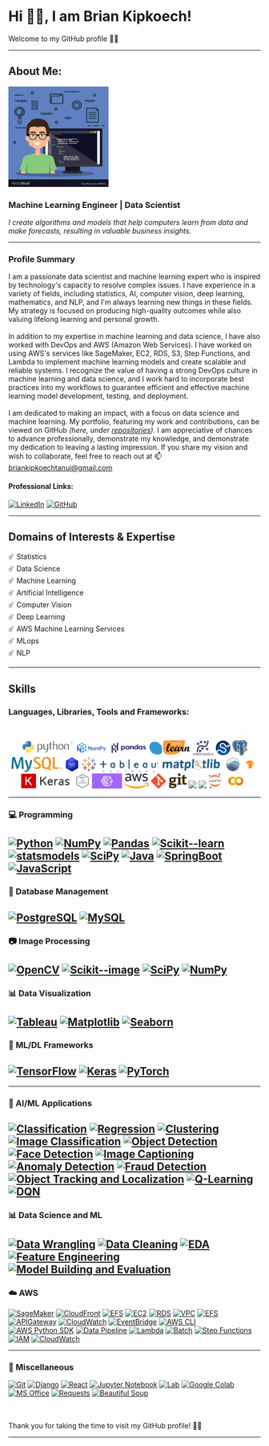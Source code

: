 # Hi 👋🏼, I am Brian Kipkoech!

Welcome to my GitHub profile 🙏🏼

---
## About Me:
<p align="left">
  <img src="https://github.com/brian-kipkoech-tanui/brian-kipkoech-tanui/blob/master/Images/avatar.jpg" width="200" height="200">
</p>

### Machine Learning Engineer | Data Scientist

*I create algorithms and models that help computers learn from data and make forecasts, resulting in valuable business insights.*

---
### Profile Summary

I am a passionate data scientist and machine learning expert who is inspired by technology's capacity to resolve complex issues. I have experience in a variety of fields, including statistics, AI, computer vision, deep learning, mathematics, and NLP, and I'm always learning new things in these fields. My strategy is focused on producing high-quality outcomes while also valuing lifelong learning and personal growth.
<br><br>
In addition to my expertise in machine learning and data science, I have also worked with DevOps and AWS (Amazon Web Services). I have worked on using AWS's services like SageMaker, EC2, RDS, S3, Step Functions, and Lambda to implement machine learning models and create scalable and reliable systems. I recognize the value of having a strong DevOps culture in machine learning and data science, and I work hard to incorporate best practices into my workflows to guarantee efficient and effective machine learning model development, testing, and deployment.
<br><br>
I am dedicated to making an impact, with a focus on data science and machine learning. My portfolio, featuring my work and contributions, can be viewed on GitHub *(here, under [repositories](https://github.com/brian-kipkoech-tanui?tab=repositories))*. I am appreciative of chances to advance professionally, demonstrate my knowledge, and demonstrate my dedication to leaving a lasting impression. If you share my vision and wish to collaborate, feel free to reach out at 📫 briankipkoechtanui@gmail.com


#### Professional Links:

[![LinkedIn](https://img.shields.io/badge/-LinkedIn-0077b5?style=flat-square&logo=LinkedIn&logoColor=white)](https://www.linkedin.com/in/briankipkoech/)
[![GitHub](https://img.shields.io/badge/-GitHub-181717?style=flat-square&logo=GitHub&logoColor=white)](https://github.com/brian-kipkoech-tanui)


---
## Domains of Interests & Expertise
:comet: Statistics <br>
:comet: Data Science <br>
:comet: Machine Learning <br>
:comet: Artificial Intelligence <br>
:comet: Computer Vision <br>
:comet: Deep Learning <br>
:comet: AWS Machine Learning Services<br>
:comet: MLops <br>
:comet: NLP

---
## Skills 


### Languages, Libraries, Tools and Frameworks:<br>
<br>
<p align="center">
    <img src="./Images/Icons/Python_logo_and_wordmark.svg.png" height="30">
    <img src="./Images/Icons/320px-NumPy_logo_2020.svg.png" height="30">
    <img src="./Images/Icons/Pandas_logo.svg.png" height="30">
    <img src="./Images/Icons/scikit-learn-logo-small.png" height="30">
    <img src="./Images/Icons/statsmodels-logo-v2.svg" height="30">
    <img src="./Images/Icons/240px-SCIPY_2.svg.png" height="30">
    <img src="./Images/Icons/postgreSQL.png" height="30">
    <img src="./Images/Icons/MySQL_textlogo.svg.png" height="30">
    <img src="./Images/Icons/AWS-Certified-Solutions-Architect.png" height="30">
    <img src="./Images/Icons/Tableau_Software_Logo_Small.png" height="30">
    <img src="./Images/Icons/Matplotlib_logo.svg" height="30">
    <img src="./Images/Icons/seaborn_logo.svg" height="30">
    <img src="./Images/Icons/Tensorflow_logo.png" height="30">
    <img src="./Images/Icons/keras-logo-2018-large-1200.png" height="30">
    <img src="./Images/Icons/AWS-Certified-Cloud-Practitioner.png" height="30">
    <img src="./Images/Icons/SageMaker-300x150.jpg" height="30">
    <img src="./Images/Icons/320px-Amazon_Web_Services_Logo.svg.png" height="30">
    <img src="./Images/Icons/Git-Logo-2Color.png" height="30">
    <!-- <img src="./Images/Icons/Twilio-logo-red.svg.png" height="30">
    <img src="./Images/Icons/Trello-logo-blue.svg.png" height="30"> -->
    <img src="./Images/Icons/Microsoft_Office_logo_(2019–present).svg" height="30">
    <img src="./Images/Icons/Microsoft_Office_Excel_(2019–present).svg.png" height="30">
    <img src="./Images/Icons/207px-Jupyter_logo.svg.png" height="30">
    <img src="./Images/Icons/Google_Colaboratory_SVG_Logo.svg.png" height="30">
    <!-- <img src="./Images/Icons/Heroku_logo.svg.png" height="30"> -->
  <br>
</p>

---
### 💻 Programming

[![Python](https://img.shields.io/badge/Python-3.9.4-blue.svg)](https://www.python.org/downloads/release/python-394/)
[![NumPy](https://img.shields.io/badge/NumPy-1.25.0-orange.svg)](https://numpy.org/)
[![Pandas](https://img.shields.io/badge/Pandas-1.3.0-green.svg)](https://pandas.pydata.org/)
[![Scikit--learn](https://img.shields.io/badge/Scikit--learn-0.24.1-red.svg)](https://scikit-learn.org/stable/)
[![statsmodels](https://img.shields.io/badge/statsmodels-0.13.0-yellow.svg)](https://www.statsmodels.org/stable/index.html)
[![SciPy](https://img.shields.io/badge/SciPy-1.7.0-orange.svg)](https://scipy.org/)
[![Java](https://img.shields.io/badge/Java-21-green.svg)](https://www.oracle.com/java/technologies/downloads/)
[![SpringBoot](https://img.shields.io/badge/Springboot-3.2.2-blue.svg)](https://spring.io/projects/spring-boot)
[![JavaScript](https://img.shields.io/badge/JavaScript-ES6-black.svg)](https://learn.microsoft.com/en-us/windows/dev-environment/javascript/)
---
### 💾 Database Management

[![PostgreSQL](https://img.shields.io/badge/PostgreSQL-15.1-336791.svg)](https://www.postgresql.org/docs/15/index.html)
[![MySQL](https://img.shields.io/badge/MySQL-8.0.24-4479A1.svg)](https://dev.mysql.com/doc/refman/8.0/en/)
---
### 📷 Image Processing

[![OpenCV](https://img.shields.io/badge/OpenCV-5.5.0-brightgreen.svg)](https://opencv.org/)
[![Scikit--image](https://img.shields.io/badge/Scikit--image-0.17.3-blue.svg)](https://scikit-image.org/)
[![SciPy](https://img.shields.io/badge/SciPy-1.7.0-orange.svg)](https://scipy.org/)
[![NumPy](https://img.shields.io/badge/NumPy-1.25.0-orange.svg)](https://numpy.org/)
---
### 📊 Data Visualization

[![Tableau](https://img.shields.io/badge/Tableau-2023.0-blue.svg)](https://www.tableau.com/products/desktop/download)
[![Matplotlib](https://img.shields.io/badge/Matplotlib-4.0.0-orange.svg)](https://matplotlib.org/)
[![Seaborn](https://img.shields.io/badge/Seaborn-1.2.0-red.svg)](https://seaborn.pydata.org/)
---
### 🤖 ML/DL Frameworks

[![TensorFlow](https://img.shields.io/badge/TensorFlow-2.5.0-orange.svg)](https://www.tensorflow.org/) 
[![Keras](https://img.shields.io/badge/Keras-2.5.0-blue.svg)](https://keras.io/)
[![PyTorch](https://img.shields.io/badge/PyTorch-1.9.0-red.svg)](https://pytorch.org/)
---
<!-- ### 🗣️ NLP

[![NLTK](https://img.shields.io/badge/NLTK-3.6.0-yellow.svg)](https://www.nltk.org/)
[![NLU](https://img.shields.io/badge/NLU-NLP-yellowgreen.svg)](https://github.com/nlu-tools/nlu)
[![Dialogue Management](https://img.shields.io/badge/Dialogue%20Management-NLP-yellowgreen.svg)](https://github.com/dialogue-management)
[![RASA](https://img.shields.io/badge/RASA-3.11.0-green.svg)](https://rasa.com/)
[![spaCy](https://img.shields.io/badge/spaCy-3.1.0-red.svg)](https://spacy.io/)
[![RegEx](https://img.shields.io/badge/RegEx-0.3.0-red.svg)](https://docs.python.org/3/library/re.html) -->
---
### 🤖 AI/ML Applications

[![Classification](https://img.shields.io/badge/Classification-AI/ML%20Application-brightgreen.svg)](https://en.wikipedia.org/wiki/Classification_in_machine_learning)
[![Regression](https://img.shields.io/badge/Regression-AI/ML%20Application-brightgreen.svg)](https://en.wikipedia.org/wiki/Regression_analysis)
[![Clustering](https://img.shields.io/badge/Clustering-AI/ML%20Application-brightgreen.svg)](https://en.wikipedia.org/wiki/Cluster_analysis)
[![Image Classification](https://img.shields.io/badge/Image%20Classification-AI/ML%20Application-brightgreen.svg)](https://en.wikipedia.org/wiki/Image_classification)
[![Object Detection](https://img.shields.io/badge/Object%20Detection-AI/ML%20Application-brightgreen.svg)](https://en.wikipedia.org/wiki/Object_detection)
[![Face Detection](https://img.shields.io/badge/Face%20Detection-AI/ML%20Application-brightgreen.svg)](https://en.wikipedia.org/wiki/Face_detection)
[![Image Captioning](https://img.shields.io/badge/Image%20Captioning-AI/ML%20Application-brightgreen.svg)](https://en.wikipedia.org/wiki/Image_captioning) 
[![Anomaly Detection](https://img.shields.io/badge/Anomaly%20Detection-AI/ML%20Application-brightgreen.svg)](https://en.wikipedia.org/wiki/Anomaly_detection) 
[![Fraud Detection](https://img.shields.io/badge/Fraud%20Detection-AI/ML%20Application-brightgreen.svg)](https://en.wikipedia.org/wiki/Fraud_detection) 
[![Object Tracking and Localization](https://img.shields.io/badge/Object%20Tracking%20and%20Localization-AI/ML%20Application-brightgreen.svg)](https://en.wikipedia.org/wiki/Object_tracking) 
[![Q-Learning](https://img.shields.io/badge/Q--Learning-AI/ML%20Application-brightgreen.svg)](https://en.wikipedia.org/wiki/Q-learning) 
[![DQN](https://img.shields.io/badge/DQN-AI/ML%20Application-brightgreen.svg)](https://en.wikipedia.org/wiki/Deep_Q-network)
---
### 📊 Data Science and ML

[![Data Wrangling](https://img.shields.io/badge/Data%20Wrangling-DS%20&%20ML-red.svg)](https://en.wikipedia.org/wiki/Data_wrangling)
[![Data Cleaning](https://img.shields.io/badge/Data%20Cleaning-DS%20&%20ML-red.svg)](https://en.wikipedia.org/wiki/Data_cleaning)
[![EDA](https://img.shields.io/badge/Exploratory%20Data%20Analysis-DS%20&%20ML-red.svg)](https://en.wikipedia.org/wiki/Exploratory_data_analysis)
[![Feature Engineering](https://img.shields.io/badge/Feature%20Engineering-DS%20&%20ML-red.svg)](https://en.wikipedia.org/wiki/Feature_engineering)
[![Model Building and Evaluation](https://img.shields.io/badge/Model%20Building%20and%20Evaluation-DS%20&%20ML-red.svg)](https://en.wikipedia.org/wiki/Model_selection)
---
### :cloud: AWS

[![SageMaker](https://img.shields.io/badge/AWS-SageMaker-red.svg)](https://aws.amazon.com/sagemaker/)
[![CloudFront](https://img.shields.io/badge/AWS-CloudFront-red.svg)](https://aws.amazon.com/cloudfront/)
[![EFS](https://img.shields.io/badge/AWS-EFS-red.svg)](https://aws.amazon.com/efs/)
[![EC2](https://img.shields.io/badge/AWS-EC2-red.svg)](https://aws.amazon.com/ec2/)
[![RDS](https://img.shields.io/badge/AWS-RDS-red.svg)](https://aws.amazon.com/rds/)
[![VPC](https://img.shields.io/badge/AWS-VPC-red.svg)](https://aws.amazon.com/vpc/)
[![EFS](https://img.shields.io/badge/AWS-EFS-red.svg)](https://aws.amazon.com/efs/)
[![APIGateway](https://img.shields.io/badge/AWS-APIGateway-red.svg)](https://aws.amazon.com/apigateway/)
[![CloudWatch](https://img.shields.io/badge/AWS-CloudWatch-red.svg)](https://aws.amazon.com/cloudwatch/)
[![EventBridge](https://img.shields.io/badge/AWS-EventBridge-red.svg)](https://aws.amazon.com/eventbridge/)
[![AWS CLI](https://img.shields.io/badge/AWS-CLI-red.svg)](https://aws.amazon.com/cli/)
[![AWS Python SDK](https://img.shields.io/badge/AWS-SDK-red.svg)](https://aws.amazon.com/sdk-for-python/)
[![Data Pipeline](https://img.shields.io/badge/AWS-Data%20Pipeline-red.svg)](https://aws.amazon.com/datapipeline/)
[![Lambda](https://img.shields.io/badge/AWS-Lambda-red.svg)](https://aws.amazon.com/lambda/)
[![Batch](https://img.shields.io/badge/AWS-Batch-red.svg)](https://aws.amazon.com/batch/)
[![Step Functions](https://img.shields.io/badge/AWS-Step%20Functions-red.svg)](https://aws.amazon.com/step-functions/)
[![IAM](https://img.shields.io/badge/AWS-IAM-red.svg)](https://aws.amazon.com/iam/)
[![CloudWatch](https://img.shields.io/badge/AWS-CloudWatch-red.svg)](https://aws.amazon.com/cloudwatch/)

---
### 📜 Miscellaneous

[![Git](https://img.shields.io/badge/Git-v2.31.0-blue.svg)](https://git-scm.com/)
[![Django](https://img.shields.io/badge/Django_Web_Framework-green.svg)](https://www.djangoproject.com/)
[![React](https://img.shields.io/badge/React-Web_Framework-lightgrey.svg)](https://reactjs.org/)
[![Jupyter Notebook](https://img.shields.io/badge/Jupyter_Notebook-Interactive_Computing-orange.svg)](https://jupyter.org/)
[![Lab](https://img.shields.io/badge/Lab-Jupyter_Lab-lightblue.svg)](https://jupyterlab.readthedocs.io/en/stable/)
[![Google Colab](https://img.shields.io/badge/Google_Colab-Collaborative_Computing-yellow.svg)](https://colab.research.google.com/)
[![MS Office](https://img.shields.io/badge/MS_Office-Productivity_Suite-blue.svg)](https://products.office.com/en-us/office-suite)
[![Requests](https://img.shields.io/badge/Requests-HTTP_Library-green.svg)](https://docs.python-requests.org/en/2.25.1/)
[![Beautiful Soup](https://img.shields.io/badge/Beautiful_Soup-Web_Scraping-red.svg)](https://www.crummy.com/software/BeautifulSoup/bs4/doc/)

<!-- ---
![Brian Kipkoech's GitHub stats](https://github-readme-stats.vercel.app/api?username=brian-kipkoech-tanui&show_icons=true&theme=midnight-purple)
<br>
<!-- ![Snake animation](https://github.com/brian-kipkoech-tanui/brian-kipkoech-tanui/blob/output/github-contribution-grid-snake.svg) -->
<br><br>
Thank you for taking the time to visit my GitHub profile! 🙏🏼

---


<!--
**brian-kipkoech-tanui/brian-kipkoech-tanui** is a ✨ _special_ ✨ repository because its `README.md` (this file) appears on your GitHub profile.

Here are some ideas to get you started:

- 🔭 I’m currently working on ...
- 🌱 I’m currently learning ...
- 👯 I’m looking to collaborate on ...
- 🤔 I’m looking for help with ...
- 💬 Ask me about ...
- 📫 How to reach me: ...
- 😄 Pronouns: ...
- ⚡ Fun fact: ...
-->
